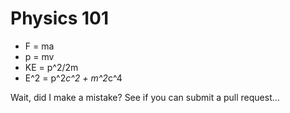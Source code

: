 # Physics 101
* F = ma
* p = mv
* KE = p^2/2m
* E^2 = p^2*c^2 + m^2*c^4

Wait, did I make a mistake? See if you can submit a pull request...
